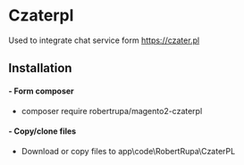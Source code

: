 # Czaterpl
Used to integrate chat service form https://czater.pl

## Installation
#### - Form composer
* composer require robertrupa/magento2-czaterpl
#### - Copy/clone files
 * Download or copy files to app\code\RobertRupa\CzaterPL
 